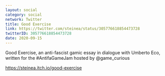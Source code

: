 ```yaml
---
layout: social
category: social
network: Twitter
title: Good Exercise
link: https://twitter.com/steinea/status/305776618854473728
twitterID: 305776618854473728
date: 2020-09-15
---
```


Good Exercise, an anti-fascist gamic essay in dialogue with Umberto Eco, written for the #AntifaGameJam hosted by @game_curious

<https://steinea.itch.io/good-exercise>
